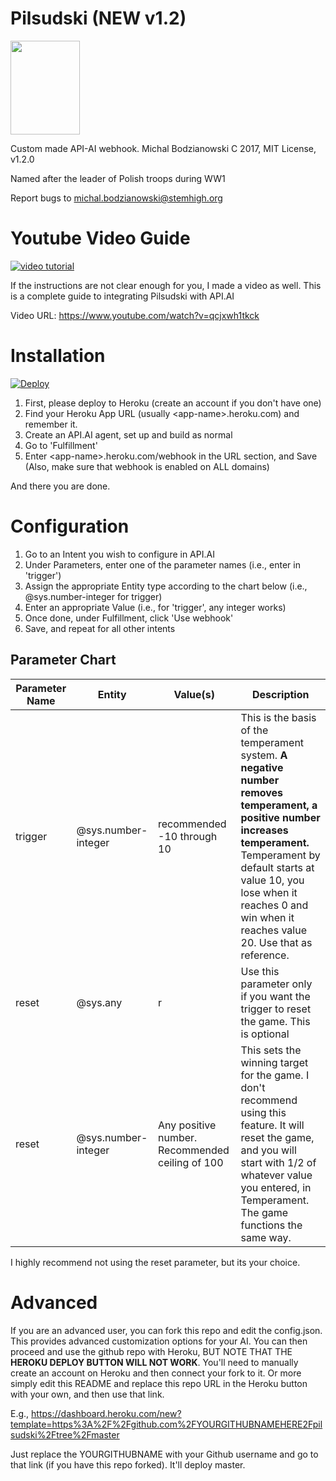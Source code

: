 # Pilsudski (NEW v1.2)
<img src="https://s-media-cache-ak0.pinimg.com/564x/92/40/de/9240decff227ba682e39b149157a5ad1.jpg" width="111px" height="150px">

Custom made API-AI webhook. Michal Bodzianowski C 2017, MIT License, v1.2.0

Named after the leader of Polish troops during WW1

Report bugs to michal.bodzianowski@stemhigh.org

# Youtube Video Guide

[![video tutorial](http://img.youtube.com/vi/qcjxwh1tkck/0.jpg)](http://www.youtube.com/watch?v=qcjxwh1tkck "Pilsudski Tutorial")

If the instructions are not clear enough for you, I made a video as well. This is a complete guide to integrating Pilsudski with API.AI

Video URL: https://www.youtube.com/watch?v=qcjxwh1tkck

# Installation

[![Deploy](https://www.herokucdn.com/deploy/button.svg)](https://dashboard.heroku.com/new?template=https%3A%2F%2Fgithub.com%Ninja-Logz%2Fpilsudski%2Ftree%2Fmaster)

1. First, please deploy to Heroku
(create an account if you don't have one)
2. Find your Heroku App URL (usually \<app-name>.heroku.com) and remember it.
3. Create an API.AI agent, set up and build as normal
4. Go to 'Fulfillment'
5. Enter \<app-name>.heroku.com/webhook in the URL section, and Save (Also, make sure that webhook is enabled on ALL domains)

And there you are done.

# Configuration

1. Go to an Intent you wish to configure in API.AI
2. Under Parameters, enter one of the parameter names (i.e., enter in 'trigger')
3. Assign the appropriate Entity type according to the chart below (i.e., @sys.number-integer for trigger)
4. Enter an appropriate Value (i.e., for 'trigger', any integer works)
5. Once done, under Fulfillment, click 'Use webhook'
6. Save, and repeat for all other intents

## Parameter Chart

| Parameter Name | Entity | Value(s) | Description |
| ---------------|--------|----------|-------------|
| trigger | @sys.number-integer | recommended -10 through 10 | This is the basis of the temperament system. **A negative number removes temperament, a positive number increases temperament.** Temperament by default starts at value 10, you lose when it reaches 0 and win when it reaches value 20. Use that as reference. |
| reset | @sys.any | r | Use this parameter only if you want the trigger to reset the game. This is optional |
| reset | @sys.number-integer | Any positive number. Recommended ceiling of 100 | This sets the winning target for the game. I don't recommend using this feature. It will reset the game, and you will start with 1/2 of whatever value you entered, in Temperament. The game functions the same way. |

I highly recommend not using the reset parameter, but its your choice.

# Advanced

If you are an advanced user, you can fork this repo and edit the config.json. This provides advanced customization options for your AI. You can then proceed and use the github repo with Heroku, BUT NOTE THAT THE **HEROKU DEPLOY BUTTON WILL NOT WORK**. You'll need to manually create an account on Heroku and then connect your fork to it. Or more simply edit this README and replace this repo URL in the Heroku button with your own, and then use that link.

E.g.,  https://dashboard.heroku.com/new?template=https%3A%2F%2Fgithub.com%2FYOURGITHUBNAMEHERE2Fpilsudski%2Ftree%2Fmaster

Just replace the YOURGITHUBNAME with your Github username and go to that link (if you have this repo forked). It'll deploy master.
